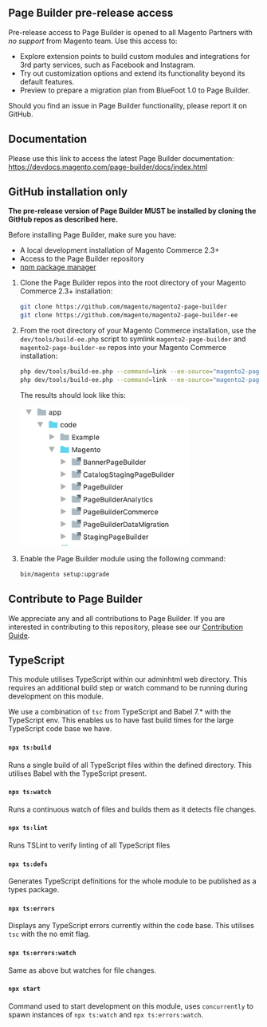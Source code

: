 ## Page Builder pre-release access

Pre-release access to Page Builder is opened to all Magento Partners with *no support* from Magento team.
Use this access to:

- Explore extension points to build custom modules and integrations for 3rd party services, such as Facebook and Instagram.
- Try out customization options and extend its functionality beyond its default features.
- Preview to prepare a migration plan from BlueFoot 1.0 to Page Builder.

Should you find an issue in Page Builder functionality, please report it on GitHub.

## Documentation

Please use this link to access the latest Page Builder documentation: https://devdocs.magento.com/page-builder/docs/index.html

## GitHub installation only

**The pre-release version of Page Builder MUST be installed by cloning the GitHub repos as described here.**

Before installing Page Builder, make sure you have:

* A local development installation of Magento Commerce 2.3+
* Access to the Page Builder repository
* [npm package manager](https://www.npmjs.com/get-npm)

1. Clone the Page Builder repos into the root directory of your Magento Commerce 2.3+ installation:

    ```bash
    git clone https://github.com/magento/magento2-page-builder
    git clone https://github.com/magento/magento2-page-builder-ee
    ```

2. From the root directory of your Magento Commerce installation, use the `dev/tools/build-ee.php` script to symlink `magento2-page-builder` and `magento2-page-builder-ee` repos into your Magento Commerce installation:

    ```bash
    php dev/tools/build-ee.php --command=link --ee-source="magento2-page-builder" --ce-source="."
    php dev/tools/build-ee.php --command=link --ee-source="magento2-page-builder-ee" --ce-source="."
    ```
    
    The results should look like this:
    
    ![Symlinks to Page Builder](docs/images/symlinked-pagebuilder.png)

3. Enable the Page Builder module using the following command:

    ```bash
    bin/magento setup:upgrade
    ```

## Contribute to Page Builder

We appreciate any and all contributions to Page Builder. If you are interested in contributing to this repository, please see our [Contribution Guide].

## TypeScript
This module utilises TypeScript within our adminhtml web directory. This requires an additional build step or watch command to be running during development on this module.

We use a combination of `tsc` from TypeScript and Babel 7.* with the TypeScript env. This enables us to have fast build times for the large TypeScript code base we have.

#### `npx ts:build`
Runs a single build of all TypeScript files within the defined directory. This utilises Babel with the TypeScript present.

#### `npx ts:watch`
Runs a continuous watch of files and builds them as it detects file changes.

#### `npx ts:lint`
Runs TSLint to verify linting of all TypeScript files

#### `npx ts:defs`
Generates TypeScript definitions for the whole module to be published as a types package.

#### `npx ts:errors`
Displays any TypeScript errors currently within the code base. This utilises `tsc` with the no emit flag.

#### `npx ts:errors:watch`
Same as above but watches for file changes.

#### `npx start`
Command used to start development on this module, uses `concurrently` to spawn instances of `npx ts:watch` and `npx ts:errors:watch`.

[Contribution Guide]: CONTRIBUTING.md
[Slack]: https://magentocommeng.slack.com/messages/GANS1R4C9
